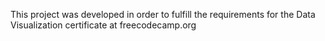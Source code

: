 This project was developed in order to fulfill the requirements for the Data Visualization certificate at freecodecamp.org